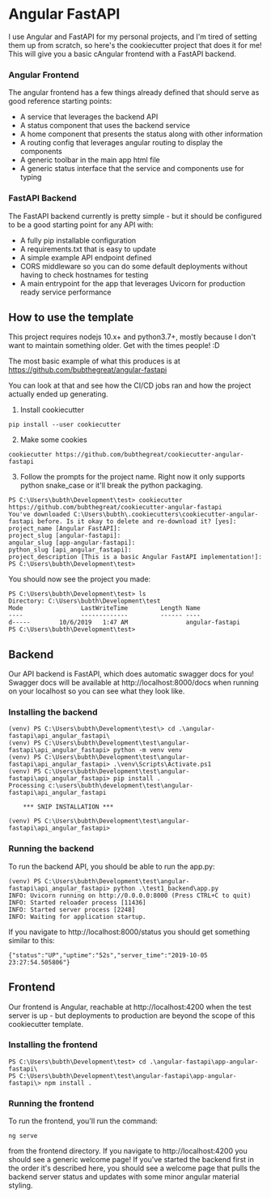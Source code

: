 # Angular FastAPI
I use Angular and FastAPI for my personal projects, and I'm tired of setting them up from scratch, so here's the cookiecutter project that does it for me!  This will give you a basic cAngular frontend with a FastAPI backend.

### Angular Frontend
The angular frontend has a few things already defined that should serve as good reference starting points:
* A service that leverages the backend API
* A status component that uses the backend service
* A home component that presents the status along with other information
* A routing config that leverages angular routing to display the components
* A generic toolbar in the main app html file
* A generic status interface that the service and components use for typing

### FastAPI Backend
The FastAPI backend currently is pretty simple - but it should be configured to be a good starting point for any API with:
* A fully pip installable configuration
* A requirements.txt that is easy to update
* A simple example API endpoint defined
* CORS middleware so you can do some default deployments without having to check hostnames for testing
* A main entrypoint for the app that leverages Uvicorn for production ready service performance

## How to use the template

This project requires nodejs 10.x+ and python3.7+, mostly because I don't want to maintain something older.  Get with the times people! :D

The most basic example of what this produces is at https://github.com/bubthegreat/angular-fastapi

You can look at that and see how the CI/CD jobs ran and how the project actually ended up generating.

1. Install cookiecutter

`pip install --user cookiecutter`

2. Make some cookies

`cookiecutter https://github.com/bubthegreat/cookiecutter-angular-fastapi`

3. Follow the prompts for the project name.  Right now it only supports python snake_case or it'll break the python packaging.

```
PS C:\Users\bubth\Development\test> cookiecutter https://github.com/bubthegreat/cookiecutter-angular-fastapi
You've downloaded C:\Users\bubth\.cookiecutters\cookiecutter-angular-fastapi before. Is it okay to delete and re-download it? [yes]:
project_name [Angular FastAPI]:
project_slug [angular-fastapi]:
angular_slug [app-angular-fastapi]:
python_slug [api_angular_fastapi]:
project_description [This is a basic Angular FastAPI implementation!]:
PS C:\Users\bubth\Development\test>   
```

You should now see the project you made:

```
PS C:\Users\bubth\Development\test> ls
Directory: C:\Users\bubth\Development\test
Mode                LastWriteTime         Length Name
----                -------------         ------ ----
d-----        10/6/2019   1:47 AM                angular-fastapi
PS C:\Users\bubth\Development\test>   
```

## Backend

Our API backend is FastAPI, which does automatic swagger docs for you!  Swagger docs will be available at http://localhost:8000/docs when running on your localhost so you can see what they look like.

### Installing the backend

```
(venv) PS C:\Users\bubth\Development\test\> cd .\angular-fastapi\api_angular_fastapi\ 
(venv) PS C:\Users\bubth\Development\test\angular-fastapi\api_angular_fastapi> python -m venv venv
(venv) PS C:\Users\bubth\Development\test\angular-fastapi\api_angular_fastapi> .\venv\Scripts\Activate.ps1
(venv) PS C:\Users\bubth\Development\test\angular-fastapi\api_angular_fastapi> pip install .
Processing c:\users\bubth\development\test\angular-fastapi\api_angular_fastapi

    *** SNIP INSTALLATION ***

(venv) PS C:\Users\bubth\Development\test\angular-fastapi\api_angular_fastapi>
```

### Running the backend

To run the backend API, you should be able to run the app.py:

```
(venv) PS C:\Users\bubth\Development\test\angular-fastapi\api_angular_fastapi> python .\test1_backend\app.py
INFO: Uvicorn running on http://0.0.0.0:8000 (Press CTRL+C to quit)
INFO: Started reloader process [11436]
INFO: Started server process [2248]
INFO: Waiting for application startup.
```

If you navigate to http://localhost:8000/status you should get something similar to this:

`{"status":"UP","uptime":"52s","server_time":"2019-10-05 23:27:54.505806"}`



## Frontend

Our frontend is Angular, reachable at http://localhost:4200 when the test server is up - but deployments to production are beyond the scope of this cookiecutter template.

### Installing the frontend

```
PS C:\Users\bubth\Development\test> cd .\angular-fastapi\app-angular-fastapi\ 
PS C:\Users\bubth\Development\test\angular-fastapi\app-angular-fastapi\> npm install . 
```

### Running the frontend

To run the frontend, you'll run the command:

`ng serve`

from the frontend directory.  If you navigate to http://localhost:4200 you should see a generic welcome page!  If you've started the backend first in the order it's described here, you should see a welcome page that pulls the backend server status and updates with some minor angular material styling.

